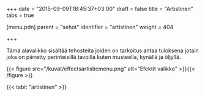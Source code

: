 +++
date = "2015-09-09T18:45:37+03:00"
draft = false
title = "Artistinen"
tabs = true

[menu.pdn]
    parent = "sehot"
    identifier = "artistinen"
    weight = 404

+++

Tämä alavalikko sisältää tehosteita joiden on tarkoitus antaa tuloksena jotain joka on piirretty perinteisillä tavoilla kuten musteella, kynällä ja öljyllä.

{{< figure src="/kuvat/effectsartisticmenu.png" alt="Efektit valikko" >}}{{< /figure >}}

{{< tabit "artistinen" >}}
